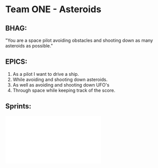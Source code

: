 # Team ONE - Asteroids

## BHAG:
"You are a space pilot avoiding obstacles and shooting down as many asteroids
as possible."

## EPICS:
1) As a pilot I want to drive a ship.
2) While avoiding and shooting down asteroids.
3) As well as avoiding and shooting down UFO's
4) Through space while keeping track of the score.


## Sprints:
![Sprints Chart](Sprints.pdf "Sprints") 
